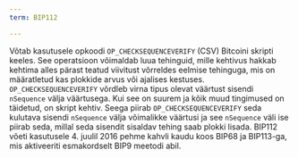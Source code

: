 ```yaml
---
term: BIP112

---
```

Võtab kasutusele opkoodi `OP_CHECKSEQUENCEVERIFY` (CSV) Bitcoini skripti keeles. See operatsioon võimaldab luua tehinguid, mille kehtivus hakkab kehtima alles pärast teatud viivitust võrreldes eelmise tehinguga, mis on määratletud kas plokkide arvus või ajalises kestuses. `OP_CHECKSEQUENCEVERIFY` võrdleb virna tipus olevat väärtust sisendi `nSequence` välja väärtusega. Kui see on suurem ja kõik muud tingimused on täidetud, on skript kehtiv. Seega piirab `OP_CHECKSEQUENCEVERIFY` seda kulutava sisendi `nSequence` välja võimalikke väärtusi ja see `nSequence` väli ise piirab seda, millal seda sisendit sisaldav tehing saab plokki lisada. BIP112 võeti kasutusele 4. juulil 2016 pehme kahvli kaudu koos BIP68 ja BIP113-ga, mis aktiveeriti esmakordselt BIP9 meetodi abil.